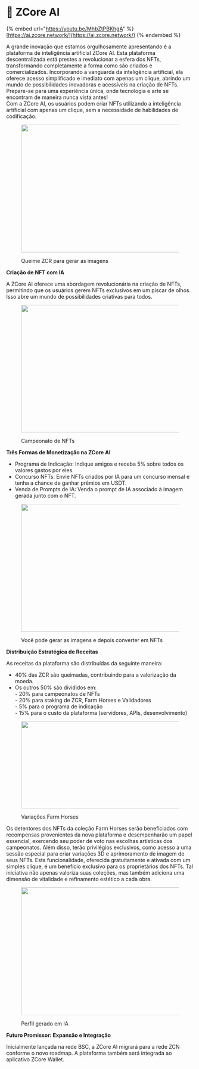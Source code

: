 # 🤖 ZCore AI

{% embed url="https://youtu.be/MhbZtPBKhgA" %}
[https://ai.zcore.network/](https://ai.zcore.network/)
{% endembed %}

A grande inovação que estamos orgulhosamente apresentando é a plataforma de inteligência artificial ZCore AI.  Esta plataforma descentralizada está prestes a revolucionar a esfera dos NFTs, transformando completamente a forma como são criados e comercializados. Incorporando a vanguarda da inteligência artificial, ela oferece acesso simplificado e imediato com apenas um clique, abrindo um mundo de possibilidades inovadoras e acessíveis na criação de NFTs. Prepare-se para uma experiência única, onde tecnologia e arte se encontram de maneira nunca vista antes!\
Com a ZCore AI, os usuários podem criar NFTs utilizando a inteligência artificial com apenas um clique, sem a necessidade de habilidades de codificação.

<figure><img src="https://miro.medium.com/v2/resize:fit:700/1*XRkQVByW4xqgwdtkKvT1dA.png" alt="" height="343" width="700"><figcaption><p>Queime ZCR para gerar as imagens</p></figcaption></figure>

**Criação de NFT com IA**

A ZCore AI oferece uma abordagem revolucionária na criação de NFTs, permitindo que os usuários gerem NFTs exclusivos em um piscar de olhos. Isso abre um mundo de possibilidades criativas para todos.

<figure><img src="https://miro.medium.com/v2/resize:fit:700/1*8_gqQNxF2sNOHR7HTPk9Cg.png" alt="" height="342" width="700"><figcaption><p>Campeonato de NFTs</p></figcaption></figure>

**Três Formas de Monetização na ZCore AI**

* Programa de Indicação: Indique amigos e receba 5% sobre todos os valores gastos por eles.
* Concurso NFTs: Envie NFTs criados por IA para um concurso mensal e tenha a chance de ganhar prêmios em USDT.
* Venda de Prompts de IA: Venda o prompt de IA associado à imagem gerada junto com o NFT.

<figure><img src="https://miro.medium.com/v2/resize:fit:700/1*jaD6KVuSU_b7CNqubAF1mQ.png" alt="" height="343" width="700"><figcaption><p>Você pode gerar as imagens e depois converter em NFTs</p></figcaption></figure>

**Distribuição Estratégica de Receitas**

As receitas da plataforma são distribuídas da seguinte maneira:

* 40% das ZCR são queimadas, contribuindo para a valorização da moeda.
* Os outros 50% são divididos em:\
  \- 20% para campeonatos de NFTs\
  \- 20% para staking de ZCR, Farm Horses e Validadores\
  \- 5% para o programa de indicação\
  \- 15% para o custo da plataforma (servidores, APIs, desenvolvimento)

<figure><img src="https://miro.medium.com/v2/resize:fit:700/1*8gnHefiFsgR36QAD-Ls0Xg.png" alt="" height="234" width="700"><figcaption><p>Variações Farm Horses</p></figcaption></figure>

Os detentores dos NFTs da coleção Farm Horses serão beneficiados com recompensas provenientes da nova plataforma e desempenharão um papel essencial, exercendo seu poder de voto nas escolhas artísticas dos campeonatos. Além disso, terão privilégios exclusivos, como acesso a uma sessão especial para criar variações 3D e aprimoramento de imagem de seus NFTs. Esta funcionalidade, oferecida gratuitamente e ativada com um simples clique, é um benefício exclusivo para os proprietários dos NFTs. Tal iniciativa não apenas valoriza suas coleções, mas também adiciona uma dimensão de vitalidade e refinamento estético a cada obra.

<figure><img src="https://miro.medium.com/v2/resize:fit:700/1*WwQUSuJwXcu3Rl5uUVCYaw.png" alt="" height="343" width="700"><figcaption><p>Perfil gerado em IA</p></figcaption></figure>

**Futuro Promissor: Expansão e Integração**

Inicialmente lançada na rede BSC, a ZCore AI migrará para a rede ZCN conforme o novo roadmap. A plataforma também será integrada ao aplicativo ZCore Wallet.
